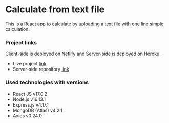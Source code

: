 # Calculate from text file

This is a React app to calculate by uploading a text file with one line simple calculation.

### Project links
Client-side is deployed on Netlify and Server-side is deployed on Heroku.
- Live project [link](https://calculate-from-text-file.netlify.app/)
- Server-side repository [link](https://github.com/FazleRabbiRana/calculate-from-text-file-server)

### Used technologies with versions

- React JS v17.0.2
- Node.js v16.13.1
- Express.js v4.17.1
- MongoDB (Atlas) v4.2.1
- Axios v0.24.0
